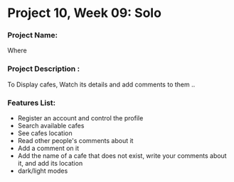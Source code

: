# Project 10, Week 09: Solo

### Project Name: 
Where

### Project Description :
To Display cafes, Watch its details and add comments to them ..

### Features List:
- Register an account and control the profile
- Search available cafes
- See cafes location
- Read other people's comments about it
- Add a comment on it
- Add the name of a cafe that does not exist, write your comments about it, and add its location
- dark/light modes
